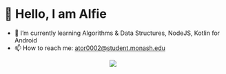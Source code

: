 # 👋 Hello, I am Alfie
- 🌱 I’m currently learning Algorithms & Data Structures, NodeJS, Kotlin for Android
- 📫 How to reach me: ator0002@student.monash.edu

<p align="center">
    <img align="center" src="https://github-readme-stats.vercel.app/api?username=alfielytorres&show_icons=true" />
</p>
